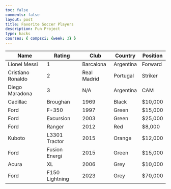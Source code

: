 ```yaml
---
toc: false
comments: false
layout: post
title: Favorite Soccer Players
description: Fun Project 
type: hacks
courses: { compsci: {week: 3} }
---
```


| Name | Rating | Club | Country | Position |
|------|-------|------|-------|-------|
|Lionel Messi|1|Barcalona|Argentina|Forward|
|Cristiano Ronaldo|2|Real Madrid|Portugal|Striker|
|Diego Maradona|3|N/A|Argentina|CAM|
|Cadillac|Broughan|1969|Black|$10,000|
|Ford|F-350|1997|Green|$15,000|
|Ford|Excursion|2003|Green|$25,000|
|Ford|Ranger|2012|Red|$8,000|
|Kuboto|L3301 Tractor|2015|Orange|$12,000|
|Ford|Fusion Energi|2015|Green|$15,000|
|Acura|XL|2006|Grey|$10,000|
|Ford|F150 Lightning|2023|Grey|$70,000|